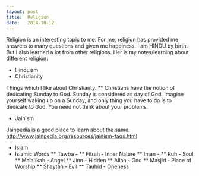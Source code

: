 ```yaml
---
layout: post
title:  Religion
date:   2014-10-12
---
```



Religion is an interesting topic to me. For me, religion has provided me answers
to many questions and given me happiness. I am HINDU by birth. But I also
learned a lot from other religions. Her is my notes/learning about different
religion:

*   Hinduism
*   Christianity

Things which I like about Christianty. 
**  Christians have the notion of dedicating Sunday to God. Sunday is considered
as day of God. Imagine yourself waking up on a Sunday, and only thing you have
to do is to dedicate to God. You need not think about your problems.

*   Jainism

Jainpedia is a good place to learn about the same.
http://www.jainpedia.org/resources/jainism-faqs.html



*   Islam
*   Islamic Words
**  Tawba  - 
**  Fitrah - Inner Nature
**  Iman   - 
**  Ruh - Soul
**  Mala'ikah - Angel
**  Jinn - Hidden
**  Allah - God
**  Masjid - Place of Worship
**  Shaytan - Evil
**  Tauhid - Oneness
